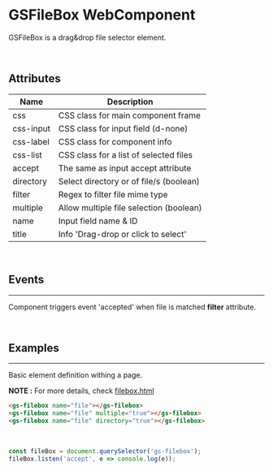 # GSFileBox WebComponent

GSFileBox is a drag&drop file selector element.

<br>

## Attributes

| Name      | Description                             |
|-----------|-----------------------------------------|
| css       | CSS class for main component frame      |
| css-input | CSS class for input field (d-none)      |
| css-label | CSS class for component info            |
| css-list  | CSS class for a list of selected files  |
| accept    | The same as input accept attribute      |
| directory | Select directory or of file/s (boolean) |
| filter    | Regex to filter file mime type          |
| multiple  | Allow multiple file selection (boolean) |
| name      | Input field name & ID                   |
| title     | Info 'Drag-drop or click to select'     |


<br>

## Events
---

Component triggers event 'accepted' when file is matched **filter** attribute.

<br>

## Examples
---

Basic element definition withing a page.

**NOTE :** 
For more details, check [filebox.html](../../../demos/filebox.html)

```html
<gs-filebox name="file"></gs-filebox>
<gs-filebox name="file" multiple="true"></gs-filebox>
<gs-filebox name="file" directory="true"></gs-filebox>
```

<br>

```JavaScript
const fileBox = document.querySelector('gs-filebox');
fileBox.listen('accept', e => console.log(e));
```

